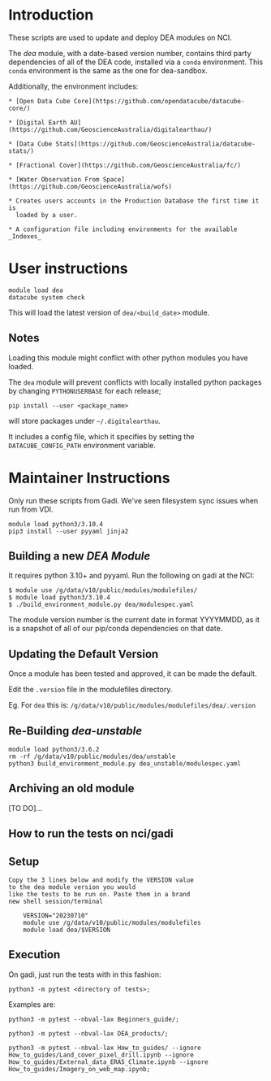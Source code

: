 # Introduction

These scripts are used to update and deploy DEA modules on NCI.

The *dea* module, with a date-based version number, contains third party dependencies
of all of the DEA code, installed via a `conda` environment. This `conda` environment is the same
as the one for dea-sandbox.

Additionally, the environment includes:

    * [Open Data Cube Core](https://github.com/opendatacube/datacube-core/)

    * [Digital Earth AU](https://github.com/GeoscienceAustralia/digitalearthau/)

    * [Data Cube Stats](https://github.com/GeoscienceAustralia/datacube-stats/)

    * [Fractional Cover](https://github.com/GeoscienceAustralia/fc/)

    * [Water Observation From Space](https://github.com/GeoscienceAustralia/wofs)

    * Creates users accounts in the Production Database the first time it is
      loaded by a user.

    * A configuration file including environments for the available _Indexes_


# User instructions

    module load dea
    datacube system check

This will load the latest version of `dea/<build_date>` module.

## Notes

Loading this module might conflict with other python modules you have loaded.

The `dea` module will prevent conflicts with locally installed python packages by
changing `PYTHONUSERBASE` for each release;

    pip install --user <package_name>

will store packages under `~/.digitalearthau`.


It includes a config file, which it specifies by setting the
`DATACUBE_CONFIG_PATH` environment variable.

# Maintainer Instructions

Only run these scripts from Gadi. We've seen filesystem sync issues when
run from VDI.

    module load python3/3.10.4
    pip3 install --user pyyaml jinja2

## Building a new _DEA Module_

It requires python 3.10+ and pyyaml. Run the following on gadi at the NCI:

    $ module use /g/data/v10/public/modules/modulefiles/
    $ module load python3/3.10.4
    $ ./build_environment_module.py dea/modulespec.yaml

The module version number is the current date in format YYYYMMDD, as it is a snapshot
of all of our pip/conda dependencies on that date.

## Updating the Default Version

Once a module has been tested and approved, it can be made the default.

Edit the `.version` file in the modulefiles directory.

Eg. For `dea` this is: `/g/data/v10/public/modules/modulefiles/dea/.version`


## Re-Building _dea-unstable_

    module load python3/3.6.2
    rm -rf /g/data/v10/public/modules/dea/unstable
    python3 build_environment_module.py dea_unstable/modulespec.yaml


## Archiving an old module

[TO DO]...



## How to run the tests on nci/gadi

## Setup

    Copy the 3 lines below and modify the VERSION value
    to the dea module version you would
    like the tests to be run on. Paste them in a brand
    new shell session/terminal

        VERSION="20230710"
        module use /g/data/v10/public/modules/modulefiles
        module load dea/$VERSION

## Execution
On gadi, just run the tests with in this fashion:

    python3 -m pytest <directory of tests>;

Examples are:

    python3 -m pytest --nbval-lax Beginners_guide/;

    python3 -m pytest --nbval-lax DEA_products/;

    python3 -m pytest --nbval-lax How_to_guides/ --ignore How_to_guides/Land_cover_pixel_drill.ipynb --ignore How_to_guides/External_data_ERA5_Climate.ipynb --ignore How_to_guides/Imagery_on_web_map.ipynb;